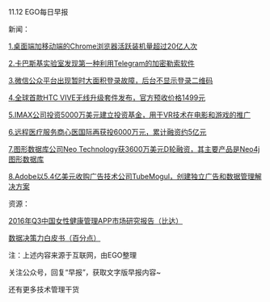 11.12 EGO每日早报

新闻：

[1.桌面端加移动端的Chrome浏览器活跃装机量超过20亿人次](http://www.199it.com/archives/535706.html)

[2.卡巴斯基实验室发现第一种利用Telegram的加密勒索软件](http://www.solidot.org/story?sid=50337)

[3.微信公众平台出现暂时大面积登录故障，后台不显示登录二维码](http://www.techweb.com.cn/internet/2016-11-11/2431327.shtml)

[4.全球首款HTC VIVE无线升级套件发布，官方预收价格1499元](http://www.sootoo.com/content/667815.shtml)

[5.IMAX公司投资5000万美元建立投资基金，用于VR技术在电影和游戏的推广](http://news.cnblogs.com/n/556910/)

[6.远程医疗服务商心医国际再获投6000万元，累计融资约5亿元](http://36kr.com/p/5056370.html)

[7.图形数据库公司Neo Technology获3600万美元D轮融资，其主要产品是Neo4j图形数据库](http://36kr.com/p/5056345.html?ktm_source=feed)

[8.Adobe以5.4亿美元收购广告技术公司TubeMogul，创建独立广告和数据管理解决方案](http://36kr.com/p/5056360.html?ktm_source=feed)

资源：

[2016年Q3中国女性健康管理APP市场研究报告（比达）](http://www.bigdata-research.cn/content/201611/366.html)

[数据决策力白皮书（百分点）](http://www.baifendian.com/reports/380.html)

注：上述内容来源于互联网，由EGO整理

关注公众号，回复“早报”，获取文字版早报内容~

还有更多技术管理干货
